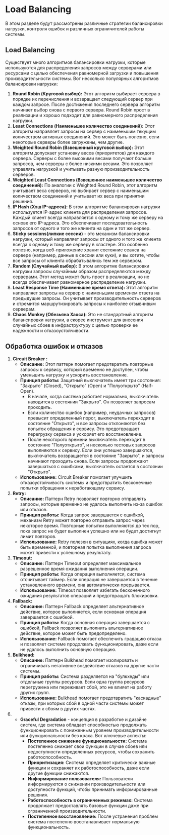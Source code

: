 # Load Balancing

В этом разделе будут рассмотрены различные стратегии балансировки нагрузки, контроля ошибок и различных ограничителей работы системы.

## Load Balancing

Существует много алгоритмов балансировки нагрузки, которые используются для распределения запросов между серверами или ресурсами с целью обеспечения равномерной загрузки и повышения производительности системы. Вот несколько популярных алгоритмов балансировки нагрузки:

1. **Round Robin (Круговой выбор):** Этот алгоритм выбирает сервера в порядке их перечисления и возвращает следующий сервер при каждом запросе. После достижения последнего сервера алгоритм начинает выбор снова с первого сервера. Round Robin прост в реализации и хорошо подходит для равномерного распределения нагрузки.
2. **Least Connections (Наименьшее количество соединений):** Этот алгоритм направляет запросы на сервер с наименьшим текущим количеством активных соединений. Это может быть полезно, если некоторые серверы более загружены, чем другие.
3. **Weighted Round Robin (Взвешенный круговой выбор):** Этот алгоритм допускает установку весов (приоритетов) для каждого сервера. Серверы с более высокими весами получают больше запросов, чем серверы с более низкими весами. Это позволяет управлять нагрузкой и учитывать разную производительность серверов.
4. **Weighted Least Connections (Взвешенное наименьшее количество соединений):** По аналогии с Weighted Round Robin, этот алгоритм учитывает веса серверов, но выбирает сервер с наименьшим количеством соединений и учитывает их веса при принятии решения.
5. **IP Hash (Хэш IP-адреса):** В этом алгоритме балансировки нагрузки используется IP-адрес клиента для распределения запросов. Каждый клиент всегда направляется к одному и тому же серверу на основе его IP-адреса. Это обеспечивает последовательность запросов от одного и того же клиента на один и тот же сервер.
6. **Sticky sessions(липкие сессии)** - это механизм балансировки нагрузки, который направляет запросы от одного и того же клиента всегда к одному и тому же серверу в кластере. Это особенно полезно, когда веб-приложение хранит состояние сеанса на сервере (например, данные в сессии или куки), и вы хотите, чтобы все запросы от клиента обрабатывались тем же сервером.
7. **Random (Случайный выбор):** В этом алгоритме балансировки нагрузки запросы случайным образом распределяются между серверами. Этот метод может быть прост в реализации, но не всегда обеспечивает равномерное распределение нагрузки.
8. **Least Response Time (Наименьшее время ответа):** Этот алгоритм направляет запросы на сервер с наименьшим временем ответа на предыдущие запросы. Он учитывает производительность серверов и стремится маршрутизировать запросы к наиболее отзывчивым серверам.
9. **Chaos Monkey (Обезьяна Хаоса):** Это не стандартный алгоритм балансировки нагрузки, а скорее инструмент для внесения случайных сбоев в инфраструктуру с целью проверки ее надежности и отказоустойчивости.

## Обработка ошибок и отказов

1. **Circuit Breaker :**
   - **Описание:** Этот паттерн помогает предотвратить повторные запросы к сервису, который временно не доступен, чтобы уменьшить нагрузку и ускорить восстановление.
   - **Принцип работы:** Защитный выключатель имеет три состояния: "Закрыто" (Closed), "Открыто" (Open) и "Полуоткрыто" (Half-Open).
     - В начале, когда система работает нормально, выключатель находится в состоянии "Закрыто". Он позволяет запросам проходить.
     - Если количество ошибок (например, неудачных запросов) превысит определенный порог, выключатель переходит в состояние "Открыто", и все запросы отклоняются без попыток обращения к сервису. Это предотвращает перегрузку сервиса и ускоряет его восстановление.
     - После некоторого времени выключатель переходит в состояние "Полуоткрыто", и несколько тестовых запросов выполняются к сервису. Если они успешно завершаются, выключатель возвращается в состояние "Закрыто", и запросы начинают проходить снова. Если запросы продолжают завершаться с ошибками, выключатель остается в состоянии "Открыто".
   - **Использование:** Circuit Breaker помогает улучшить отказоустойчивость системы и предотвратить бесконечные попытки обращения к неработающему сервису.
2. **Retry:**
   - **Описание:** Паттерн Retry позволяет повторно отправлять запросы, которые временно не удалось выполнить из-за ошибок или отказов.
   - **Принцип работы:** Когда запрос завершается с ошибкой, механизм Retry может повторно отправить запрос через некоторое время. Повторные попытки выполняются до тех пор, пока запрос не будет выполнен успешно или не будет достигнут лимит повторов.
   - **Использование:** Retry полезен в ситуациях, когда ошибка может быть временной, и повторная попытка выполнения запроса может привести к успешному результату.
3. **Timeout:**
   - **Описание:** Паттерн Timeout определяет максимальное разрешенное время ожидания выполнения операции.
   - **Принцип работы:** Когда операция выполняется, система отсчитывает таймер. Если операция не завершается в течение установленного времени, она автоматически прерывается.
   - **Использование:** Timeout позволяет избегать бесконечного ожидания результатов операций и предотвращать блокировки.
4. **Fallback:**
   - **Описание:** Паттерн Fallback определяет альтернативное действие, которое выполняется, если основная операция завершается с ошибкой.
   - **Принцип работы:** Когда основная операция завершается с ошибкой, Fallback позволяет выполнить альтернативное действие, которое может быть предопределено.
   - **Использование:** Fallback помогает обеспечить градацию отказа и позволяет системе продолжать функционировать, даже если не удалось выполнить основную операцию.
5. **Bulkhead:**
   - **Описание:** Паттерн Bulkhead помогает изолировать и ограничивать негативное воздействие отказов на другие части системы.
   - **Принцип работы:** Система разделяется на "булкхеды" или отдельные группы ресурсов. Если одна группа ресурсов перегружена или переживает сбой, это не влияет на работу других групп.
   - **Использование:** Bulkhead помогает предотвратить "каскадные" отказы, при которых сбой в одной части системы может привести к сбоям в других частях.
6. - **Graceful Degradation** - концепция в разработке и дизайне систем, где система обладает способностью продолжать функционировать с пониженным уровнем производительности или функциональности без краха. Вот ключевые аспекты:
     - **Постепенное снижение функциональности:** Система постепенно снижает свои функции в случае сбоев или недоступности определенных ресурсов, чтобы сохранить работоспособность.
     - **Приоритизация:** Система определяет критически важные функции и сохраняет их работоспособность, даже если другие функции снижаются.
     - **Информирование пользователя:** Пользователи информируются о снижении производительности или доступности функций, чтобы принимать информированные решения.
     - **Работоспособность в ограниченных режимах:** Система продолжает предоставлять базовые функции даже при ограниченной производительности.
     - **Постепенное восстановление:** После устранения проблем система постепенно восстанавливает нормальную функциональность.